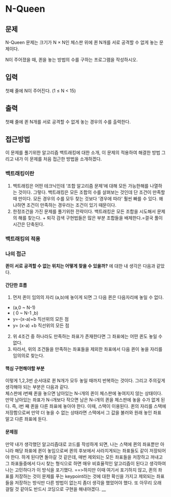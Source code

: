 # N-Queen
## 문제
N-Queen 문제는 크기가 N × N인 체스판 위에 퀸 N개를 서로 공격할 수 없게 놓는 문제이다.

N이 주어졌을 때, 퀸을 놓는 방법의 수를 구하는 프로그램을 작성하시오.

## 입력
첫째 줄에 N이 주어진다. (1 ≤ N < 15)
## 출력
첫째 줄에 퀸 N개를 서로 공격할 수 없게 놓는 경우의 수를 출력한다.

## 접근방법
이 문제를 풀기위한 알고리즘 백트래킹에 대한 소개, 이 문제의 적용하여 해결한 방법 그리고 내가 이 문제를 처음 접근한 방법을 소개하겠다.
### 백트래킹이란
1. 백트래킹은 어떤 테크닉인데 ‘조합 알고리즘 문제’에 대해 모든 가능한해를 나열하는 것이다. 그렇다. 백트래킹은 모든 조합의 수를 살펴보는 것인데 단 조건이 만족할 때 만이다. 모든 경우의 수를 모두 찾는 것보다 ‘경우에 따라' 훨씬 빠를 수 있다. 왜냐하면 조건이 만족하는 경우라는 조건이 있기 때문이다.   
2. 한정조건을 가진 문제를 풀기위한 전략이다. 백트래킹은 모든 조합을 시도해서 문제의 해를 찾는다. + 퇴각 검색 구현법들은 많은 부분 조합들을 배제한다.=결국 풀이시간은 단축된다.
### 백트래킹의 적용

### 나의 접근

__퀸이 서로 공격할 수 없는 위치는 어떻게 찾을 수 있을까?__ 에 대한 내 생각은 다음과 같았다.
#### 간단한 흐름
1. 먼저 퀸이 임의의 자리 (a,b)에 놓이게 되면 그 다음 퀸은 다음자리에 놓일 수 없다.
* (a,0 ~ N-1)
* ( 0 ~ N-1 ,b)
* y=-(x-a)+b 직선위의 모든 점
* y= (x-a) +b 직선위의 모든 점
2. 위 4조건 중 하나라도 만족하는 좌표가 존재한다면 그 좌표에는 어떤 퀸도 놓일 수 없다.
3. 따라서, 위의 조건들을 만족하는 좌표들을 제외한 좌표에서 다음 퀸이 놓을 자리를 임의의로 찾는다.
#### 핵심 구현해야할 부분
이렇게 1,2,3번 순서대로 퀸 N개가 모두 놓일 때까지 반복하는 것이다. 그리고 주의깊게 생각해야 되는 부분은 다음과 같다.    
체스판에 i번째 퀸을 놓으면 남아있는 N-i개의 퀸이 체스판에 놓여지지 않는 상태이다. 만약 남아있는 좌표가 N-i개보다
작으면 남은 N-i개의 퀸을 체스판에 놓을 수가 없게 된다. 즉, i번 째 퀸을 다른 좌표에 놓아야 한다. 이때, 스택이 이용된다.
퀸의 자리를 스택에 저장함으로써 만약 더 놓을 수 없는 상태라면 스택에서 그 값을 불러와 원래 놓인 좌표 말고 다른 좌표에 둔다.   
#### 문제점
만약 내가 생각했던 알고리즘대로 코드를 작성하게 되면, 나는 스택에 퀸의 좌표뿐만 아니라 해당 좌표에 퀸이 놓임으로써 퀸의 후보에서 사라지게되는 좌표들도
같이 저장되어야 한다. 하게 된다면 돌아갈 것 같은데, 매번 제외되는 모든 좌표들을 저장하고 꺼내고 그 좌표들중에서 다시 찾는 형식으로 하면
매우 비효율적인 알고리즘이 된다고 생각하여 나는 고민하다가 이 방식을 포기했다.
==>하지만 이때 여기서 포기하지 않고, 퀸의 좌표를 저장하는 것이 문제를 푸는 keypoint라는 것에 대한 확신을 가지고 제외되는 좌표들을 저장하는
방식만 다른 방법이 없는지 좀더 생각을 했었어야 했다. 또 아무리 오래 걸릴 것 같아도 반드시 코딩으로 구현을 해내야겠다. 
__
